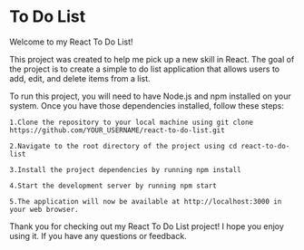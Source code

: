# To Do List
Welcome to my React To Do List!

This project was created to help me pick up a new skill in React. The goal of the project is to create a simple to do list application that allows users to add, edit, and delete items from a list.

To run this project, you will need to have Node.js and npm installed on your system. Once you have those dependencies installed, follow these steps:

    1.Clone the repository to your local machine using git clone https://github.com/YOUR_USERNAME/react-to-do-list.git
    
    2.Navigate to the root directory of the project using cd react-to-do-list

    3.Install the project dependencies by running npm install

    4.Start the development server by running npm start

    5.The application will now be available at http://localhost:3000 in your web browser.

Thank you for checking out my React To Do List project! I hope you enjoy using it. If you have any questions or feedback.
